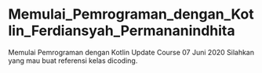 # Memulai_Pemrograman_dengan_Kotlin_Ferdiansyah_Permananindhita
Memulai Pemrograman dengan Kotlin Update Course 07 Juni 2020
Silahkan yang mau buat referensi kelas dicoding.  

